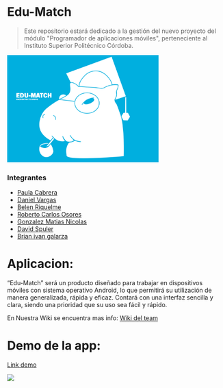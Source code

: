 # Edu-Match

> Este repositorio estará dedicado a la gestión del nuevo proyecto del módulo "Programador de aplicaciones móviles", perteneciente al Instituto Superior Politécnico Córdoba.

<img src= src/logo.svg height= 250px>

### Integrantes

* [Paula Cabrera](https://github.com/Paulac23)
* [Daniel Vargas](https://github.com/danit3x)
* [Belen Riquelme](https://github.com/bely092)
* [Roberto Carlos Osores](https://github.com/Roberto-Osores)
* [Gonzalez Matias Nicolas](https://github.com/MatiasGonzalez1)
* [David Spuler](https://github.com/davidspuler)
* [Brian ivan galarza](https://github.com/GalarzaBrian)
 
# Aplicacion:

“Edu-Match” será un producto diseñado para trabajar en dispositivos móviles con sistema operativo Android, lo que permitirá su utilización de manera generalizada, rápida y eficaz. Contará con una interfaz sencilla y clara, siendo una prioridad que su uso sea fácil y rápido.

En Nuestra Wiki se encuentra mas info:
[Wiki del team](https://github.com/GalarzaBrian/edumatch/wiki)

# Demo de la app:
[Link demo](https://www.youtube.com/watch?v=Wu6qXcRIxeo)
<br>

[![](http://img.youtube.com/vi/Wu6qXcRIxeo/maxresdefault.jpg)](https://youtu.be/Wu6qXcRIxeo "")




